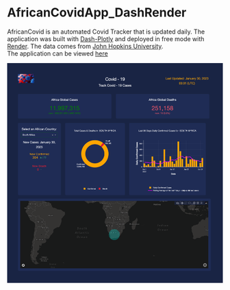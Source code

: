 # AfricanCovidApp_DashRender


AfricanCovid is an automated Covid Tracker that is updated daily. The application was built with [Dash-Plotly](https://dash.plotly.com/) and deployed in free mode with [Render](https://render.com/). The data comes from [John Hopkins University](https://github.com/CSSEGISandData/COVID-19).  
The application can be viewed [here](https://command-geology-hall-jevf.onrender.com/) <br>

![image](src/assets/images/screencapture-command-geology-hall-jevf-onrender-2023-01-31-06_54_42.png)

